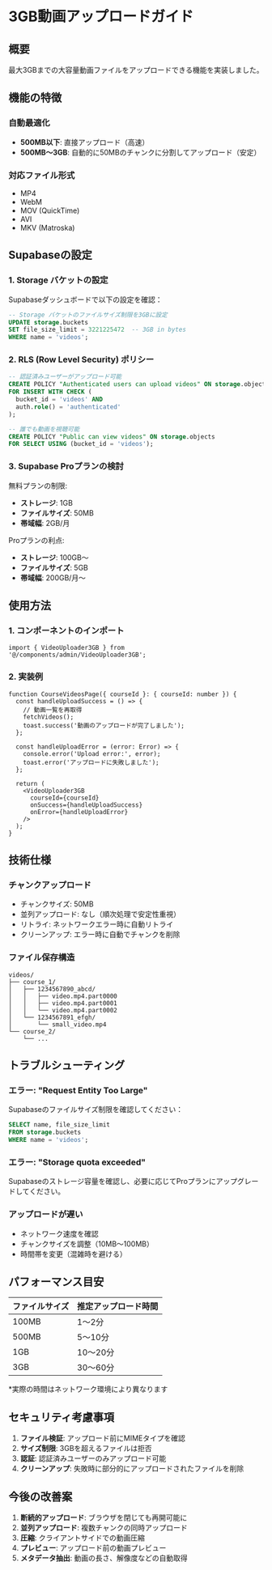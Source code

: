 # 3GB動画アップロードガイド

## 概要
最大3GBまでの大容量動画ファイルをアップロードできる機能を実装しました。

## 機能の特徴

### 自動最適化
- **500MB以下**: 直接アップロード（高速）
- **500MB〜3GB**: 自動的に50MBのチャンクに分割してアップロード（安定）

### 対応ファイル形式
- MP4
- WebM
- MOV (QuickTime)
- AVI
- MKV (Matroska)

## Supabaseの設定

### 1. Storage バケットの設定

Supabaseダッシュボードで以下の設定を確認：

```sql
-- Storage バケットのファイルサイズ制限を3GBに設定
UPDATE storage.buckets
SET file_size_limit = 3221225472  -- 3GB in bytes
WHERE name = 'videos';
```

### 2. RLS (Row Level Security) ポリシー

```sql
-- 認証済みユーザーがアップロード可能
CREATE POLICY "Authenticated users can upload videos" ON storage.objects
FOR INSERT WITH CHECK (
  bucket_id = 'videos' AND
  auth.role() = 'authenticated'
);

-- 誰でも動画を視聴可能
CREATE POLICY "Public can view videos" ON storage.objects
FOR SELECT USING (bucket_id = 'videos');
```

### 3. Supabase Proプランの検討

無料プランの制限:
- **ストレージ**: 1GB
- **ファイルサイズ**: 50MB
- **帯域幅**: 2GB/月

Proプランの利点:
- **ストレージ**: 100GB〜
- **ファイルサイズ**: 5GB
- **帯域幅**: 200GB/月〜

## 使用方法

### 1. コンポーネントのインポート

```tsx
import { VideoUploader3GB } from '@/components/admin/VideoUploader3GB';
```

### 2. 実装例

```tsx
function CourseVideosPage({ courseId }: { courseId: number }) {
  const handleUploadSuccess = () => {
    // 動画一覧を再取得
    fetchVideos();
    toast.success('動画のアップロードが完了しました');
  };

  const handleUploadError = (error: Error) => {
    console.error('Upload error:', error);
    toast.error('アップロードに失敗しました');
  };

  return (
    <VideoUploader3GB
      courseId={courseId}
      onSuccess={handleUploadSuccess}
      onError={handleUploadError}
    />
  );
}
```

## 技術仕様

### チャンクアップロード
- チャンクサイズ: 50MB
- 並列アップロード: なし（順次処理で安定性重視）
- リトライ: ネットワークエラー時に自動リトライ
- クリーンアップ: エラー時に自動でチャンクを削除

### ファイル保存構造
```
videos/
├── course_1/
│   ├── 1234567890_abcd/
│   │   ├── video.mp4.part0000
│   │   ├── video.mp4.part0001
│   │   └── video.mp4.part0002
│   └── 1234567891_efgh/
│       └── small_video.mp4
└── course_2/
    └── ...
```

## トラブルシューティング

### エラー: "Request Entity Too Large"
Supabaseのファイルサイズ制限を確認してください：
```sql
SELECT name, file_size_limit
FROM storage.buckets
WHERE name = 'videos';
```

### エラー: "Storage quota exceeded"
Supabaseのストレージ容量を確認し、必要に応じてProプランにアップグレードしてください。

### アップロードが遅い
- ネットワーク速度を確認
- チャンクサイズを調整（10MB〜100MB）
- 時間帯を変更（混雑時を避ける）

## パフォーマンス目安

| ファイルサイズ | 推定アップロード時間 |
|--------------|-------------------|
| 100MB | 1〜2分 |
| 500MB | 5〜10分 |
| 1GB | 10〜20分 |
| 3GB | 30〜60分 |

*実際の時間はネットワーク環境により異なります

## セキュリティ考慮事項

1. **ファイル検証**: アップロード前にMIMEタイプを確認
2. **サイズ制限**: 3GBを超えるファイルは拒否
3. **認証**: 認証済みユーザーのみアップロード可能
4. **クリーンアップ**: 失敗時に部分的にアップロードされたファイルを削除

## 今後の改善案

1. **断続的アップロード**: ブラウザを閉じても再開可能に
2. **並列アップロード**: 複数チャンクの同時アップロード
3. **圧縮**: クライアントサイドでの動画圧縮
4. **プレビュー**: アップロード前の動画プレビュー
5. **メタデータ抽出**: 動画の長さ、解像度などの自動取得